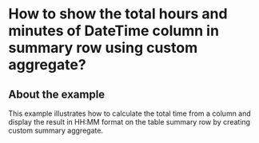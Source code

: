 # How to show the total hours and minutes of DateTime column in summary row using custom aggregate?

## About the example

This example illustrates how to calculate the total time from a column and display the result in HH:MM format on the table summary row by creating custom summary aggregate. 